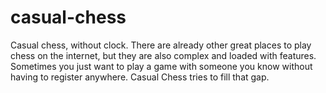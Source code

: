 # casual-chess
Casual chess, without clock. There are already other great places to play chess on the internet, but they are also complex and loaded with features. Sometimes you just want to play a game with someone you know without having to register anywhere. Casual Chess tries to fill that gap.
